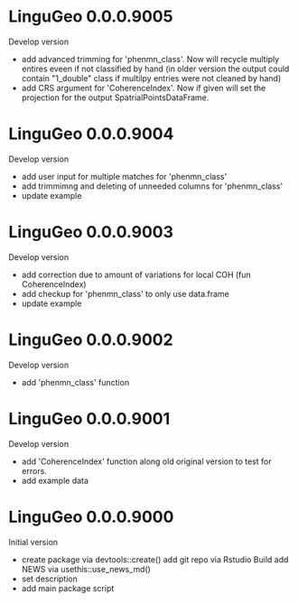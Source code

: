 # LinguGeo 0.0.0.9005
Develop version

* add advanced trimming for 'phenmn_class'. Now will recycle multiply entires eveen if not classified by hand (in older version the output could contain "1_double" class if multilpy entries were not cleaned by hand)
* add CRS argument for 'CoherenceIndex'. Now if given will set the projection for the output              SpatrialPointsDataFrame.

# LinguGeo 0.0.0.9004
Develop version

* add user input for multiple matches for 'phenmn_class'
* add trimmimng and deleting of unneeded columns for 'phenmn_class'
* update example

# LinguGeo 0.0.0.9003
Develop version

* add correction due to amount of variations for local COH (fun CoherenceIndex)
* add checkup for 'phenmn_class' to only use data.frame
* update example

# LinguGeo 0.0.0.9002
Develop version

* add 'phenmn_class' function

# LinguGeo 0.0.0.9001
Develop version

* add 'CoherenceIndex' function along old original version to test for errors.
* add example data

# LinguGeo 0.0.0.9000
Initial version

* create package via devtools::create()
add git repo via Rstudio Build
add NEWS via usethis::use_news_md()
* set description
* add main package script
